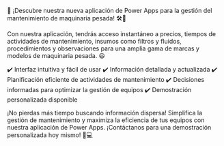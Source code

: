 🚀 ¡Descubre nuestra nueva aplicación de Power Apps para la gestión del mantenimiento de maquinaria pesada! 🛠️💼

Con nuestra aplicación, tendrás acceso instantáneo a precios, tiempos de actividades de mantenimiento, insumos como filtros y fluidos, procedimientos y observaciones para una amplia gama de marcas y modelos de maquinaria pesada. 😃

✔️ Interfaz intuitiva y fácil de usar
✔️ Información detallada y actualizada
✔️ Planificación eficiente de actividades de mantenimiento
✔️ Decisiones informadas para optimizar la gestión de equipos
✔️ Demostración personalizada disponible

¡No pierdas más tiempo buscando información dispersa! Simplifica la gestión de mantenimiento y maximiza la eficiencia de tus equipos con nuestra aplicación de Power Apps. ¡Contáctanos para una demostración personalizada hoy mismo! 📱💻
